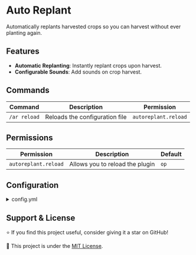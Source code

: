 
# Auto Replant

Automatically replants harvested crops so you can harvest without ever planting again.


## Features

- **Automatic Replanting**: Instantly replant crops upon harvest.
- **Configurable Sounds**: Add sounds on crop harvest.

## Commands

| Command      | Description                    | Permission           |
|--------------|--------------------------------|----------------------|
| `/ar reload` | Reloads the configuration file | `autoreplant.reload` |

## Permissions

| Permission           | Description                     | Default |
|----------------------|---------------------------------|---------|
| `autoreplant.reload` | Allows you to reload the plugin | `op`    |

## Configuration

<details>
  <summary>config.yml</summary>

  ```yml
    reload-success: "&aSuccessfully reloaded configuration!"
    no-permission: "&cYou don't have permission to run this command."

    sound:
    enabled: true
    source: "block.note_block.bell"
    volume: 1.0
    pitch: 0.6
  ```

</details>

## Support & License

⭐ If you find this project useful, consider giving it a star on GitHub!

📜 This project is under the [MIT License](LICENSE).